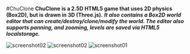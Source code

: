 #ChuClone
**ChuClone is a 2.5D HTML5 game that uses 2D physics (Box2D), but is drawn in 3D (Three.js).**
***It also contains a Box2D world editor that can create/destroy/clone/modify the world.
The editor also supports panning, and zooming, levels are saved via HTML5 localstorage.***

![screenshot02](http://farm6.static.flickr.com/5240/5900437294_b7bcccb8ab_z.jpg "ChuClone03")
![screenshot02](http://farm6.static.flickr.com/5108/5886054305_1744105dfe_b.jpg "ChuClone02")
![screenshot01](http://farm6.static.flickr.com/5306/5874855377_5c7bb58ef1_b.jpg "ChuClone01")

